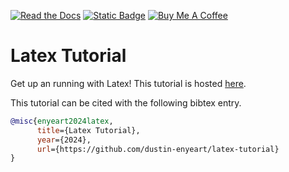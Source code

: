 [![Read the Docs](https://img.shields.io/badge/Tutorial-8CA1AF?logo=readthedocs&logoColor=fff)](#)
[![Static Badge](https://img.shields.io/badge/LaTeX-3776AB?logo=latex&logoColor=fff)](https://www.latex-project.org/)
[![Buy Me A Coffee](https://img.shields.io/badge/Buy%20Me%20a%20Coffee-ffdd00?&logo=buy-me-a-coffee&logoColor=black)](https://buymeacoffee.com/dustin.enyeart)

# Latex Tutorial

Get up an running with Latex!
This tutorial is hosted [here](). 

This tutorial can be cited with the following bibtex entry. 

```bibtex
@misc{enyeart2024latex,
      title={Latex Tutorial}, 
      year={2024},
      url={https://github.com/dustin-enyeart/latex-tutorial}
}
```

